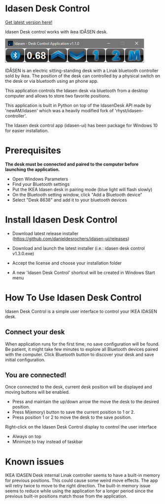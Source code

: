 # Idasen Desk Control

[Get latest version here!](https://github.com/danieldesrochers/idasen-ui/releases)

Idasen Desk control works with ikea IDÅSEN desk.


![app screenshot](./idasen-ui.png)

IDÅSEN is an electric sitting-standing desk with a Linak bluetooth controller sold by ikea.
The position of the desk can controlled by a physical switch on the desk or via bluetooth using an phone app.

This application controls the Idasen desk via bluetooth from a desktop computer and allows to store two favorite positions.

This application is built in Python on top of the IdasenDesk API made by 'newAM/idasen' which was a heavily modified fork of 'rhyst/idasen-controller'.

The Idasen desk control app (idasen-ui) has been package for Windows 10 for easier installation.


Prerequisites
=============
**The desk must be connected and paired to the computer before launching the application.**
- Open Windows Parameters
- Find your Bluetooth settings
- Put the IKEA Idasen desk in pairing mode (blue light will flash slowly)
- On the Bluetooth setting window, click "Add a Bluetooth device"
- Select "Desk 8638" and add it to your bluetooth devices

Install Idasen Desk Control
===========================
- Download latest release installer (https://github.com/danieldesrochers/idasen-ui/releases)

- Download and launch the latest installer (i.e.: idasen desk control v1.3.0.exe)

- Accept the license and choose your installation folder 

- A new 'Idasen Desk Control' shortcut will be created in Windows Start menu


How To Use Idasen Desk Control
==============================
Idasen Desk Control is a simple user interface to control your IKEA IDASEN desk.

Connect your desk
------------------
When application runs for the first time, no save configuration will be found. 
Be patient, it might take few minutes to explore all Bluetooth devices paired with the computer.
Click Bluetooth button to discover your desk and save initial configuration.

You are connected!
------------------
Once connected to the desk, current desk position will be displayed and moving buttons will be enabled. 
- Press and maintain the up/down arrow the move the desk to the desired position.
- Press M(emory) button to save the current position to 1 or 2.
- Press position 1 or 2 to move the desk to the save position.

Right-click on the Idasen Desk Control display to control the user interface
- Always on top
- Minimize to tray instead of taskbar

Known issues
============
IKEA IDASEN Desk internal Linak controller seems to have a built-in memory for previous positions. This could cause some weird move effects. The app will retry twice to move to the right direction. The built-in memory issue seems to reduce while using the application for a longer period since the previous built-in positions match those from the application.
